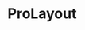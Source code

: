 ﻿---
title: ProLayout
nav:
  title: Playground
  path: /playground/
group:
  path: /
---

<code src="../../packages/layout/src/demos/dynamic-settings.tsx"  iframe="650px"  background="#f5f5f5"  title="属性展示" />
